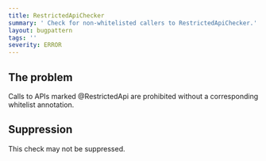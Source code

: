 ```yaml
---
title: RestrictedApiChecker
summary: ' Check for non-whitelisted callers to RestrictedApiChecker.'
layout: bugpattern
tags: ''
severity: ERROR
---
```


<!--
*** AUTO-GENERATED, DO NOT MODIFY ***
To make changes, edit the @BugPattern annotation or the explanation in docs/bugpattern.
-->

## The problem
Calls to APIs marked @RestrictedApi are prohibited without a corresponding whitelist annotation.

## Suppression
This check may not be suppressed.
